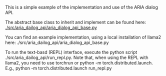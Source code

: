 This is a simple example of the implementation and use of the ARIA dialog API.

The abstract base class to inherit and implement can be found here:
[./src/aria_dailog_api/aria_dialog_api_base.py](./src/aria_dailog_api/aria_dialog_api_base.py)

You can find an example implementation, using a local installation of llama2 here:
./src/aria_dailog_api/aria_dialog_api_base.py

To run the text-basd (REPL) interface, execute the python script ./src/aria_dailog_api/run_repl.py.
Note that, when using the REPL with llama2, you need to use torchrun or python -m torch.distributed.launch.
E.g., python -m torch.distributed.launch run_repl.py